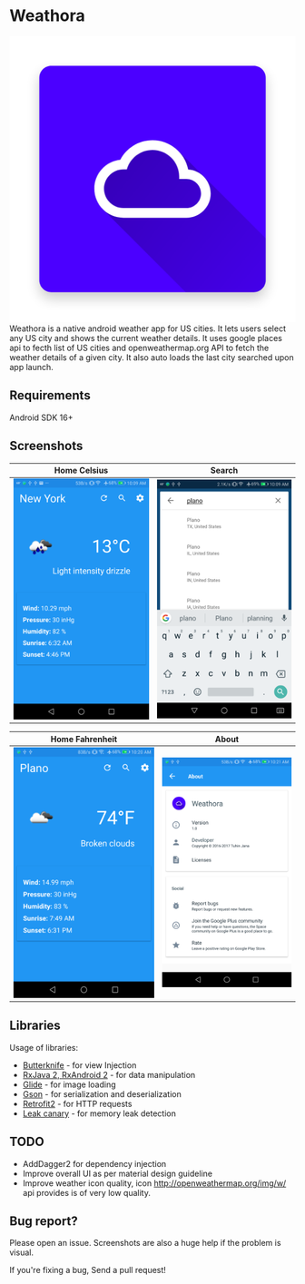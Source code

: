 # Weathora
![Logo](screenshots/icon.png)    
Weathora is a native android weather app for US cities. It lets users select any US city and shows the current weather details. 
It uses google places api to fecth list of US cities and openweathermap.org API to fetch the weather details of a given city. 
It also auto loads the last city searched upon app launch.

## Requirements

Android SDK 16+

## Screenshots

  | Home Celsius   | Search     |
  | :-------------:|:-------------: | 
  | ![ ](screenshots/1.png) | ![ ](screenshots/2.png) |

| Home Fahrenheit     | About     |
| :-------------: | :-------------: | 
| ![ ](screenshots/3.png) | ![ ](screenshots/4.png) |


## Libraries

Usage of libraries:<br/>
   * [Butterknife](https://github.com/JakeWharton/butterknife) - for view Injection<br/> 
   * [RxJava 2, RxAndroid 2](https://github.com/ReactiveX/RxJava) - for data manipulation<br/>
   * [Glide](https://github.com/bumptech/glide) - for image loading<br/>
   * [Gson](https://github.com/google/gson) - for serialization and deserialization<br/>
   * [Retrofit2](https://github.com/square/retrofit) - for HTTP requests<br/> 
   * [Leak canary](https://github.com/square/leakcanary) - for memory leak detection<br/> 

## TODO
  * AddDagger2 for dependency injection
  * Improve overall UI as per material design guideline
  * Improve weather icon quality, icon http://openweathermap.org/img/w/ api provides is of very low quality.

## Bug report?

Please open an issue. Screenshots are also a huge help if the problem is visual.

If you're fixing a bug, Send a pull request!
